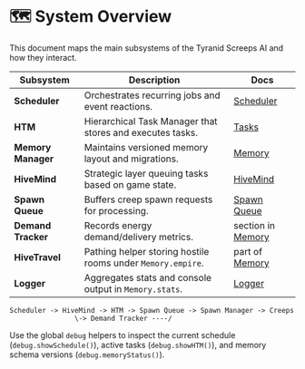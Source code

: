 # 🗺 System Overview

This document maps the main subsystems of the Tyranid Screeps AI and how they interact.

| Subsystem | Description | Docs |
|-----------|-------------|------|
| **Scheduler** | Orchestrates recurring jobs and event reactions. | [Scheduler](./scheduler.md) |
| **HTM** | Hierarchical Task Manager that stores and executes tasks. | [Tasks](./tasks.md) |
| **Memory Manager** | Maintains versioned memory layout and migrations. | [Memory](./memory.md) |
| **HiveMind** | Strategic layer queuing tasks based on game state. | [HiveMind](./hivemind.md) |
| **Spawn Queue** | Buffers creep spawn requests for processing. | [Spawn Queue](./spawnQueue.md) |
| **Demand Tracker** | Records energy demand/delivery metrics. | section in [Memory](./memory.md) |
| **HiveTravel** | Pathing helper storing hostile rooms under `Memory.empire`. | part of [Memory](./memory.md) |
| **Logger** | Aggregates stats and console output in `Memory.stats`. | [Logger](./logger.md) |

```
Scheduler -> HiveMind -> HTM -> Spawn Queue -> Spawn Manager -> Creeps
                \-> Demand Tracker ----/
```

Use the global `debug` helpers to inspect the current schedule (`debug.showSchedule()`),
active tasks (`debug.showHTM()`), and memory schema versions (`debug.memoryStatus()`).
